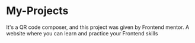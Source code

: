 # My-Projects
It's a QR code composer, and this project was given by Frontend mentor.
A website where you can learn and practice your Frontend skills
